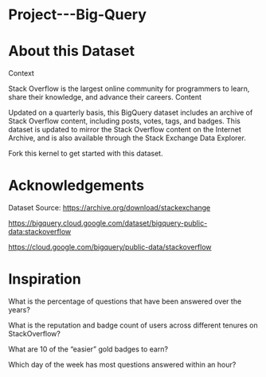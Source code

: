 # Project---Big-Query

# About this Dataset

Context

Stack Overflow is the largest online community for programmers to learn, share their knowledge, and advance their careers.
Content

Updated on a quarterly basis, this BigQuery dataset includes an archive of Stack Overflow content, including posts, votes, tags, and badges. This dataset is updated to mirror the Stack Overflow content on the Internet Archive, and is also available through the Stack Exchange Data Explorer.

Fork this kernel to get started with this dataset.

# Acknowledgements

Dataset Source: https://archive.org/download/stackexchange

https://bigquery.cloud.google.com/dataset/bigquery-public-data:stackoverflow

https://cloud.google.com/bigquery/public-data/stackoverflow


# Inspiration

What is the percentage of questions that have been answered over the years?

What is the reputation and badge count of users across different tenures on StackOverflow?

What are 10 of the “easier” gold badges to earn?

Which day of the week has most questions answered within an hour?
